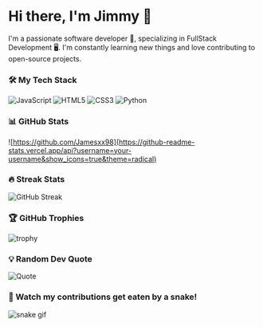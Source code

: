 # Hi there, I'm Jimmy 👋

I'm a passionate software developer 🚀, specializing in FullStack Development 🖥️. I'm constantly learning new things and love contributing to open-source projects.
### 🛠️ My Tech Stack

![JavaScript](https://img.shields.io/badge/-JavaScript-F7DF1E?style=flat-square&logo=javascript&logoColor=black)
![HTML5](https://img.shields.io/badge/-HTML5-E34F26?style=flat-square&logo=html5&logoColor=white)
![CSS3](https://img.shields.io/badge/-CSS3-1572B6?style=flat-square&logo=css3)
![Python](https://img.shields.io/badge/-Python-3776AB?style=flat-square&logo=python&logoColor=white)
### 📊 GitHub Stats
![https://github.com/Jamesxx98](https://github-readme-stats.vercel.app/api?username=your-username&show_icons=true&theme=radical)

### 🔥 Streak Stats
![GitHub Streak](https://github-readme-streak-stats.herokuapp.com/?user=your-username&theme=radical)

### 🏆 GitHub Trophies
![trophy](https://github-profile-trophy.vercel.app/?username=your-username&theme=onedark)
### 💡 Random Dev Quote
![Quote](https://quotes-github-readme.vercel.app/api?type=horizontal&theme=dark)

### 🐍 Watch my contributions get eaten by a snake!
![snake gif](https://github.com/your-username/your-username/blob/output/github-contribution-grid-snake.svg)



<!---
Jamesxx98/Jamesxx98 is a ✨ special ✨ repository because its `README.md` (this file) appears on your GitHub profile.
You can click the Preview link to take a look at your changes.
--->
